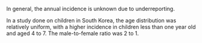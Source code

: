 In general, the annual incidence is unknown due to underreporting.

In a study done on children in South Korea, the age distribution was relatively uniform, with a higher incidence in children less than one year old and aged 4 to 7. The male-to-female ratio was 2 to 1.